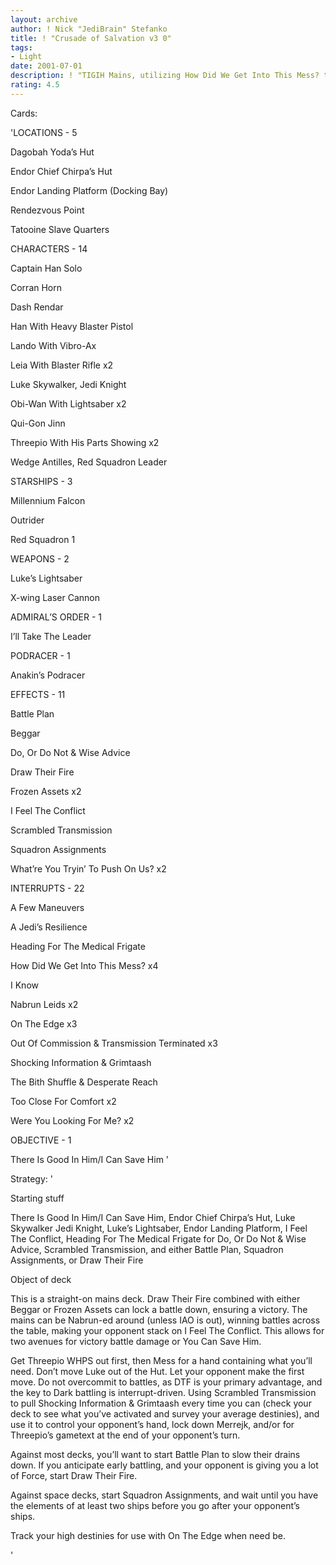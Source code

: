 ```yaml
---
layout: archive
author: ! Nick "JediBrain" Stefanko
title: ! "Crusade of Salvation v3 0"
tags:
- Light
date: 2001-07-01
description: ! "TIGIH Mains, utilizing How Did We Get Into This Mess? to go through the deck."
rating: 4.5
---
```

Cards: 

'LOCATIONS - 5

Dagobah Yoda’s Hut 

Endor Chief Chirpa’s Hut 

Endor Landing Platform (Docking Bay) 

Rendezvous Point 

Tatooine Slave Quarters 


CHARACTERS - 14

Captain Han Solo 

Corran Horn 

Dash Rendar 

Han With Heavy Blaster Pistol 

Lando With Vibro-Ax 

Leia With Blaster Rifle  x2

Luke Skywalker, Jedi Knight 

Obi-Wan With Lightsaber  x2

Qui-Gon Jinn 

Threepio With His Parts Showing  x2

Wedge Antilles, Red Squadron Leader 


STARSHIPS - 3

Millennium Falcon 

Outrider 

Red Squadron 1 


WEAPONS - 2

Luke’s Lightsaber 

X-wing Laser Cannon 


ADMIRAL’S ORDER - 1

I’ll Take The Leader 


PODRACER - 1

Anakin’s Podracer 


EFFECTS - 11

Battle Plan 

Beggar 

Do, Or Do Not & Wise Advice 

Draw Their Fire 

Frozen Assets  x2

I Feel The Conflict 

Scrambled Transmission 

Squadron Assignments 

What’re You Tryin’ To Push On Us?  x2


INTERRUPTS - 22

A Few Maneuvers 

A Jedi’s Resilience 

Heading For The Medical Frigate 

How Did We Get Into This Mess?  x4

I Know 

Nabrun Leids  x2

On The Edge  x3

Out Of Commission & Transmission Terminated  x3

Shocking Information & Grimtaash 

The Bith Shuffle & Desperate Reach 

Too Close For Comfort  x2

Were You Looking For Me?  x2


OBJECTIVE - 1

There Is Good In Him/I Can Save Him  '

Strategy: '

Starting stuff

There Is Good In Him/I Can Save Him, Endor Chief Chirpa’s Hut, Luke Skywalker Jedi Knight, Luke’s Lightsaber, Endor Landing Platform, I Feel The Conflict, Heading For The Medical Frigate for Do, Or Do Not & Wise Advice, Scrambled Transmission, and either Battle Plan, Squadron Assignments, or Draw Their Fire


Object of deck 

This is a straight-on mains deck.  Draw Their Fire combined with either Beggar or Frozen Assets can lock a battle down, ensuring a victory.  The mains can be Nabrun-ed around (unless IAO is out), winning battles across the table, making your opponent stack on I Feel The Conflict.  This allows for two avenues for victory battle damage or You Can Save Him.

Get Threepio WHPS out first, then Mess for a hand containing what you’ll need.  Don’t move Luke out of the Hut.  Let your opponent make the first move.  Do not overcommit to battles, as DTF is your primary advantage, and the key to Dark battling is interrupt-driven.  Using Scrambled Transmission to pull Shocking Information & Grimtaash every time you can (check your deck to see what you’ve activated and survey your average destinies), and use it to control your opponent’s hand, lock down Merrejk, and/or for Threepio’s gametext at the end of your opponent’s turn.

Against most decks, you’ll want to start Battle Plan to slow their drains down.  If you anticipate early battling, and your opponent is giving you a lot of Force, start Draw Their Fire.

Against space decks, start Squadron Assignments, and wait until you have the elements of at least two ships before you go after your opponent’s ships.

Track your high destinies for use with On The Edge when need be.

'